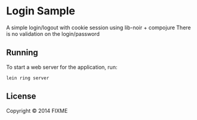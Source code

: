# Login Sample

A simple login/logout with cookie session using lib-noir + compojure
There is no validation on the login/password

## Running

To start a web server for the application, run:

    lein ring server

## License

Copyright © 2014 FIXME
